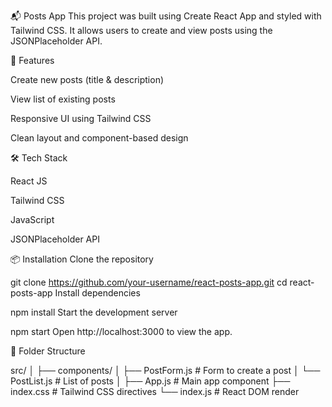 📬  Posts App
This project was built using Create React App and styled with Tailwind CSS. It allows users to create and view posts using the JSONPlaceholder API.

🚀 Features

Create new posts (title & description)

View list of existing posts

Responsive UI using Tailwind CSS

Clean layout and component-based design


🛠️ Tech Stack

React JS

Tailwind CSS

JavaScript 

JSONPlaceholder API

📦 Installation
Clone the repository

git clone https://github.com/your-username/react-posts-app.git
cd react-posts-app
Install dependencies

npm install
Start the development server

npm start
Open http://localhost:3000 to view the app.

📁 Folder Structure

src/
│
├── components/
│   ├── PostForm.js       # Form to create a post
│   └── PostList.js       # List of posts
│
├── App.js                # Main app component
├── index.css             # Tailwind CSS directives
└── index.js              # React DOM render
